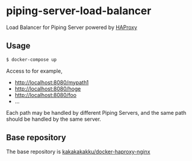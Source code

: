 # piping-server-load-balancer

Load Balancer for Piping Server powered by [HAProxy](https://www.haproxy.org/)

## Usage

```sh
$ docker-compose up
```

Access to for example,
* <http://localhost:8080/mypath1>
* <http://localhost:8080/hoge>
* <http://localhost:8080/foo>
* ...

Each path may be handled by different Piping Servers, and the same path should be handled by the same server.

## Base repository

The base repository is [kakakakakku/docker-haproxy-nginx](https://github.com/kakakakakku/docker-haproxy-nginx)
